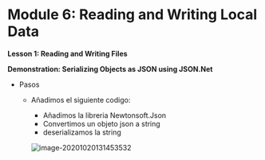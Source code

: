 # Module 6: Reading and Writing Local Data

**Lesson 1: Reading and Writing Files**

**Demonstration: Serializing Objects as JSON using JSON.Net**

- Pasos
  - Añadimos el siguiente codigo:
  
    - Añadimos la libreria Newtonsoft.Json
    - Convertimos un objeto json a string
    - deserializamos la string
    
    ![image-20201020131453532](C:\Users\mq288\AppData\Roaming\Typora\typora-user-images\image-20201020131453532.png)
